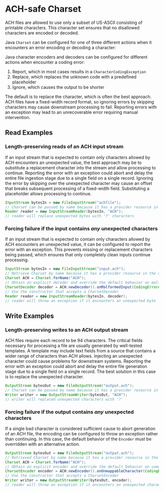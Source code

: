 # ACH-safe Charset

ACH files are allowed to use only a subset of US-ASCII consisting of printable characters.
This character set ensures that no disallowed characters are encoded or decoded.

Java `Charset` can be configured for one of three different actions when it encounters an error encoding or decoding
a character:

Java character encoders and decoders can be configured for different actions when encounter a coding error:

1. Report, which in most cases results in a `CharacterCodingException`
2. Replace, which replaces the unknown code with a predefined placeholder
3. Ignore, which causes the output to be shorter

The default is to replace the character, which is often the best approach. ACH files have a fixed-width record
format, so ignoring errors by skipping characters may cause downstream processing to fail. Reporting errors with an
exception may lead to an unrecoverable error requiring manual intervention.

## Read Examples

### Length-preserving reads of an ACH input stream

If an input stream that is expected to contain only characters allowed by ACH encounters an unexpected value, the
best approach may be to substitute a replacement character into the stream and allow processing to continue.
Reporting the error with an exception could abort and delay the entire file ingestion stage due to a single field
on a single record. Ignoring the error by skipping over the unexpected character may cause an offset that breaks
subsequent processing of a fixed-width field. Substituting a placeholder allows processing to continue.

```Java
InputStream bytesIn = new FileInputStream("achfile");
// Charset can be passed by name because it has a provider resource in the classpath
Reader reader = new InputStreamReader(bytesIn, "ACH");
// reader will replace unexpected bytes with '?' characters
```

### Forcing failure if the input contains *any* unexpected characters

If an input stream that is expected to contain only characters allowed by ACH encounters an unexpected value, it
can be configured to report the error with an exception. This prevents missing or replacement characters being
passed, which ensures that only completely clean inputs continue processing.

```Java
InputStream bytesIn = new FileInputStream("input.ach");
// Retrieve Charset by name because it has a provider resource in the classpath
Charset ACH = Charset.forName("ACH");
// Obtain an explicit decoder and override the default behavior on malformed input
CharsetDecoder decoder = ACH.newDecoder().onMalformedInput(CodingErrorAction.REPORT);
// Use the constructor that accepts a CharsetDecoder
Reader reader = new InputStreamReader(bytesIn, decoder);
// reader will throw an exception if it encounters an unexpected byte
```

## Write Examples

### Length-preserving writes to an ACH output stream

ACH files require each record to be 94 characters. The critical fields necessary for processing a file are usually
generated by well-tested templates. A template may include text fields from a source that contains a wider range
of characters than ACH allows. Injecting an unexpected character could cause problems for downstream systems.
Reporting the error with an exception could abort and delay the entire file generation stage due to a single field
on a single record. The best solution in this case is to replace the unexpected character.

```Java
OutputStream bytesOut = new FileOutputStream("output.ach");
// Charset can be passed by name because it has a provider resource in the classpath
Writer writer = new OutputStreamWriter(bytesOut, "ACH");
// writer will replaced unexpected characters with '?'
```

### Forcing failure if the output contains *any* unexpected characters

If a single bad character is considered sufficient cause to abort generation of an ACH file, the encoding can be
configured to throw an exception rather than continuing. In this case, the default behavior of the `Encoder` must
be overridden with an alternative action.

```Java
OutputStream bytesOut = new FileOutputStream("output.ach");
// Retrieved Charset by name because it has a provider resource in the classpath
Charset ACH = Charset.forName("ACH");
// Obtain an explicit encoder and override the default behavior on unmappable output
CharsetEncoder encoder = ACH.newEncoder().onUnmappableCharacter(CodingErrorAction.REPORT);
// Use the constructor that accepts a CharsetEncoder
Writer writer = new OutputStreamWriter(bytesOut, encoder);
// reader will throw an exception if it encounters an unexpected character
```